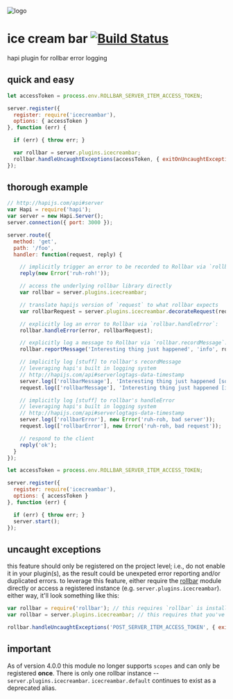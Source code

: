 ![logo](https://raw.githubusercontent.com/yayuhh/icecreambar/master/logo.png)

# ice cream bar [![Build Status](https://travis-ci.org/yayuhh/icecreambar.svg?branch=master)](https://travis-ci.org/yayuhh/icecreambar)
hapi plugin for rollbar error logging

## quick and easy
```javascript
let accessToken = process.env.ROLLBAR_SERVER_ITEM_ACCESS_TOKEN;

server.register({
  register: require('icecreambar'),
  options: { accessToken }
}, function (err) {

  if (err) { throw err; }

  var rollbar = server.plugins.icecreambar;
  rollbar.handleUncaughtExceptions(accessToken, { exitOnUncaughtException: true });
});
```

## thorough example

```javascript
// http://hapijs.com/api#server
var Hapi = require('hapi');
var server = new Hapi.Server();
server.connection({ port: 3000 });

server.route({
  method: 'get',
  path: '/foo',
  handler: function(request, reply) {

    // implicitly trigger an error to be recorded to Rollbar via `rollbar.handleError`:
    reply(new Error('ruh-roh!'));

    // access the underlying rollbar library directly
    var rollbar = server.plugins.icecreambar;

    // translate hapijs version of `request` to what rollbar expects
    var rollbarRequest = server.plugins.icecreambar.decorateRequest(request);

    // explicitly log an error to Rollbar via `rollbar.handleError`:
    rollbar.handleError(error, rollbarRequest);

    // explicitly log a message to Rollbar via `rollbar.recordMessage`:
    rollbar.reportMessage('Interesting thing just happened', 'info', rollbarRequest);

    // implicitly log [stuff] to rollbar's recordMessage
    // leveraging hapi's built in logging system
    // http://hapijs.com/api#serverlogtags-data-timestamp
    server.log(['rollbarMessage'], 'Interesting thing just happened [somewhere in the server]');
    request.log(['rollbarMessage'], 'Interesting thing just happened [in the current request]');

    // implicitly log [stuff] to rollbar's handleError
    // leveraging hapi's built in logging system
    // http://hapijs.com/api#serverlogtags-data-timestamp
    server.log(['rollbarError'], new Error('ruh-roh, bad server'));
    request.log(['rollbarError'], new Error('ruh-roh, bad request'));

    // respond to the client
    reply('ok');
  }
});

let accessToken = process.env.ROLLBAR_SERVER_ITEM_ACCESS_TOKEN;

server.register({
  register: require('icecreambar'),
  options: { accessToken }
}, function (err) {

  if (err) { throw err; }
  server.start();
});
```

## uncaught exceptions
this feature should only be registered on the project level; i.e., do not enable it in your plugin(s), as the result could be unexpeted error reporting and/or duplicated errors. to leverage this feature, either require the [rollbar](https://rollbar.com/docs/notifier/node_rollbar/#uncaught-exceptions) module directly or access a registered instance (e.g. `server.plugins.icecreambar`). either way, it'll look something like this:

```js
var rollbar = require('rollbar'); // this requires `rollbar` is installed to your `node_modules` folder
var rollbar = server.plugins.icecreambar; // this requires that you've registered `icecreambar` without a scope, or explicitly named the scope `default`. you can substitute `default` for any registered scope.

rollbar.handleUncaughtExceptions('POST_SERVER_ITEM_ACCESS_TOKEN', { exitOnUncaughtException: true });
```

## important
As of version 4.0.0 this module no longer supports `scopes` and can only be registered **once**. There is only one rollbar instance -- `server.plugins.icecreambar`. `icecreambar.default` continues to exist as a deprecated alias.
